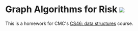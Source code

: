 # Graph Algorithms for Risk [![](https://github.com/JonathanContreras-bit/risk/workflows/tests/badge.svg)](https://github.com/JonathanContreras-bit/risk/actions?query=workflow%3Atests)

This is a homework for CMC's [CS46: data structures](https://github.com/mikeizbicki/cmc-csci046) course.
